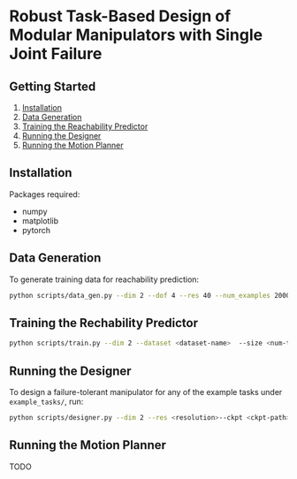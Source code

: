 # Robust Task-Based Design of Modular Manipulators with Single Joint Failure

## Getting Started

1. [Installation](#installation)
2. [Data Generation](#data-generation)
3. [Training the Reachability Predictor](#training-the-reachability-predictor)
4. [Running the Designer](#running-the-designer)
5. [Running the Motion Planner](#running-the-motion-planner)

## Installation

Packages required:
- numpy
- matplotlib
- pytorch

## Data Generation

To generate training data for reachability prediction:

```bash
python scripts/data_gen.py --dim 2 --dof 4 --res 40 --num_examples 2000
```

## Training the Rechability Predictor

```bash
python scripts/train.py --dim 2 --dataset <dataset-name>  --size <num-training-instance>
```

## Running the Designer

To design a failure-tolerant manipulator for any of the example tasks under `example_tasks/`, run:
```bash
python scripts/designer.py --dim 2 --res <resolution>--ckpt <ckpt-path> --task task1
```

## Running the Motion Planner

TODO